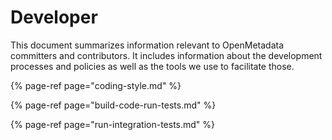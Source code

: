 # Developer

This document summarizes information relevant to OpenMetadata committers and contributors. It includes information about the development processes and policies as well as the tools we use to facilitate those.

{% page-ref page="coding-style.md" %}

{% page-ref page="build-code-run-tests.md" %}

{% page-ref page="run-integration-tests.md" %}



